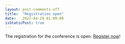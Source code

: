 ```yaml
---
layout: post-comments-off
title:  "Registration open"
date:   2022-04-29 01:00:00
isStaticPost: true
---
```

The registration for the conference is open. [Register now](https://registrations.hg3conferences.co.uk/pmaps2022)!